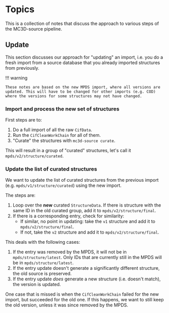 # Topics

This is a collection of notes that discuss the approach to various steps of the MC3D-source pipeline.

## Update

This section discusses our approach for "updating" an import, i.e. you do a fresh import from a source database that you already imported structures from previously.

!!! warning

    These notes are based on the new MPDS import, where all versions are updated. This will have to be changed for other imports (e.g. COD) where the versions for some structures may not have changed.

### Import and process the new set of structures

First steps are to:

1. Do a full import of all the raw `CifData`.
1. Run the `CifCleanWorkChain` for all of them.
3. "Curate" the structures with `mc3d-source curate`.

This will result in a group of "curated" structures, let's call it `mpds/v2/structure/curated`.

### Update the list of curated structures

We want to update the list of curated structures from the previous import (e.g. `mpds/v1/structure/curated`) using the new import.

The steps are:

1. Loop over the **new** curated `StructureData`. If there is structure with the same ID in the old curated group, add it to `mpds/v2/structure/final`.
1. If there is a corresponding entry, check for similarity:
   * If similar, no point in updating: take the `v1` structure and add it to `mpds/v2/structure/final`.
   * If not, take the `v2` structure and add it to `mpds/v2/structure/final`.

This deals with the following cases:

1. If the entry was removed by the MPDS, it will not be in `mpds/structure/latest`. Only IDs that are currently still in the MPDS will be in `mpds/structure/latest`.
2. If the entry update doesn't generate a significantly different structure, the old source is preserved.
3. If the entry update _does_ generate a new structure (i.e. doesn't match), the version is updated.

One case that is missed is when the `CifCleanWorkChain` failed for the new import, but succeeded for the old one.
If this happens, we want to still keep the old version, unless it was since removed by the MPDS.
